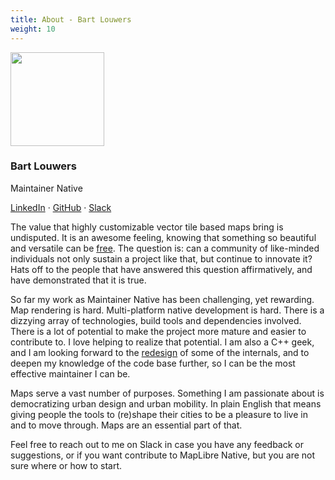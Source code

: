 ```yaml
---
title: About - Bart Louwers
weight: 10
---
```


<div class="text-center mb-5">
    <img
        src="https://avatars.githubusercontent.com/u/649392?v=4"
        width="150"
        class="rounded-circle mt-3"
    />
    <h3 class="m-3">Bart Louwers</h3>
    <p>Maintainer Native</p>
    <p><a href="https://www.linkedin.com/in/bart-louwers/">LinkedIn</a> · <a href="https://github.com/louwers">GitHub</a> · <a href="https://osmus.slack.com/team/U047T7D0XTR">Slack</a>
</div>

The value that highly customizable vector tile based maps bring is undisputed. It is an awesome feeling, knowing that something so beautiful and versatile can be [free](https://en.wikipedia.org/wiki/Free_software). The question is: can a community of like-minded individuals not only sustain a project like that, but continue to innovate it? Hats off to the people that have answered this question affirmatively, and have demonstrated that it is true.

So far my work as Maintainer Native has been challenging, yet rewarding. Map rendering is hard. Multi-platform native development is hard. There is a dizzying array of technologies, build tools and dependencies involved. There is a lot of potential to make the project more mature and easier to contribute to. I love helping to realize that potential. I am also a C++ geek, and I am looking forward to the [redesign](https://github.com/maplibre/maplibre-gl-native/blob/main/design-proposals/2022-10-27-rendering-modularization.md) of some of the internals, and to deepen my knowledge of the code base further, so I can be the most effective maintainer I can be.

Maps serve a vast number of purposes. Something I am passionate about is democratizing urban design and urban mobility. In plain English that means giving people the tools to (re)shape their cities to be a pleasure to live in and to move through. Maps are an essential part of that.

Feel free to reach out to me on Slack in case you have any feedback or suggestions, or if you want contribute to MapLibre Native, but you are not sure where or how to start.
